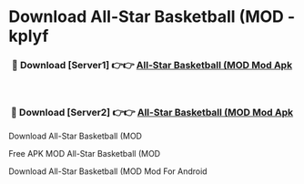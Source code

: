 # Download All-Star Basketball (MOD - kplyf



<div align="center">
<h3>🔴 Download [Server1] 👉👉 <a href="https://momento.my/?title=All-Star_Basketball_(MOD">All-Star Basketball (MOD Mod Apk</a></h3><br>

<h3>🔴 Download [Server2] 👉👉 <a href="https://momento.my/?title=All-Star_Basketball_(MOD">All-Star Basketball (MOD Mod Apk</a></h3>
</div>



Download All-Star Basketball (MOD 

Free APK MOD All-Star Basketball (MOD 

Download All-Star Basketball (MOD Mod For Android
